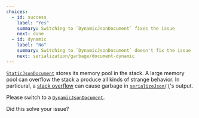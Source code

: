 ```yaml
---
choices:
  - id: success
    label: "Yes"
    summary: Switching to `DynamicJsonDocument` fixes the issue
    next: done
  - id: dynamic
    label: "No"
    summary: Switching to `DynamicJsonDocument` doesn't fix the issue
    next: serialization/garbage/document-dynamic
---
```


[`StaticJsonDocument`](/v6/api/staticjsondocument/) stores its memory pool in the stack.
A large memory pool can overflow the stack a produce all kinds of strange behavior.
In particural, a [stack overflow](https://en.wikipedia.org/wiki/Stack_buffer_overflow) can cause garbage in [`serializeJson()`](/v6/api/json/serializejson/)'s output.

Please switch to a [`DynamicJsonDocument`](/v6/api/dynamicjsondocument/).

Did this solve your issue?